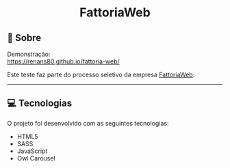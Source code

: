 # <div align="center">FattoriaWeb</div>

## 📃 Sobre
Demonstração: <br>
<https://renans80.github.io/fattoria-web/>

Este teste faz parte do processo seletivo da empresa [FattoriaWeb](https://www.fattoriaweb.com.br/).

---

## 💻 Tecnologias  
O projeto foi desenvolvido com as seguintes tecnologias: <br>

* HTML5
* SASS
* JavaScript
* Owl Carousel




